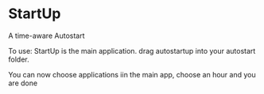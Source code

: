 # StartUp
A time-aware Autostart

To use: 
StartUp is the main application. drag autostartup into your autostart folder.

You can now choose applications iin the main app, choose an hour and you are done

